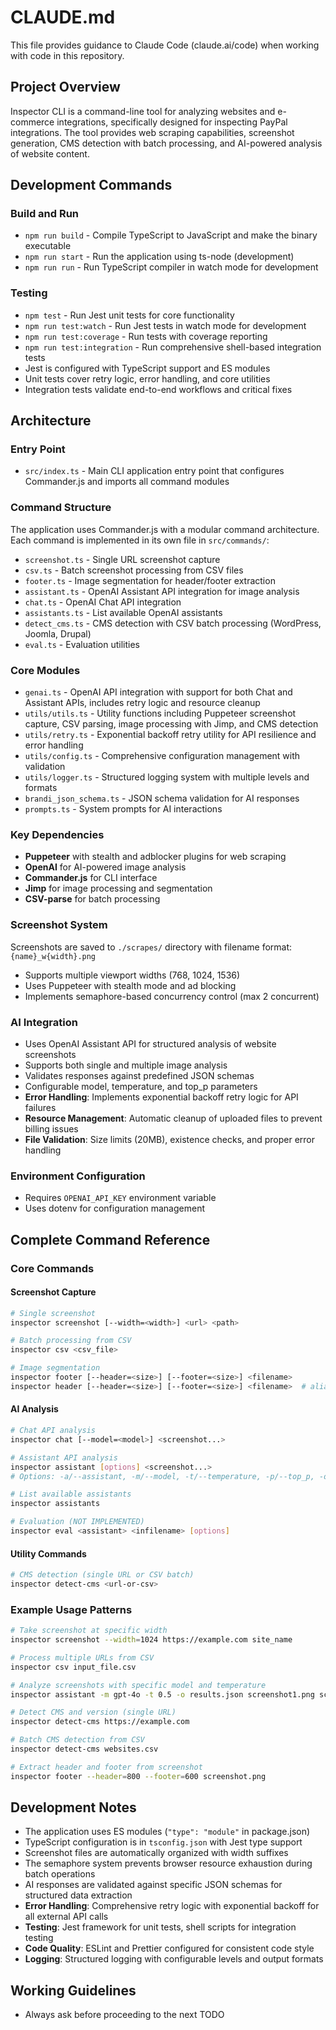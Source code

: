 # CLAUDE.md

This file provides guidance to Claude Code (claude.ai/code) when working with code in this repository.

## Project Overview

Inspector CLI is a command-line tool for analyzing websites and e-commerce integrations, specifically designed for inspecting PayPal integrations. The tool provides web scraping capabilities, screenshot generation, CMS detection with batch processing, and AI-powered analysis of website content.

## Development Commands

### Build and Run
- `npm run build` - Compile TypeScript to JavaScript and make the binary executable
- `npm run start` - Run the application using ts-node (development)
- `npm run run` - Run TypeScript compiler in watch mode for development

### Testing
- `npm test` - Run Jest unit tests for core functionality
- `npm run test:watch` - Run Jest tests in watch mode for development  
- `npm run test:coverage` - Run tests with coverage reporting
- `npm run test:integration` - Run comprehensive shell-based integration tests
- Jest is configured with TypeScript support and ES modules
- Unit tests cover retry logic, error handling, and core utilities
- Integration tests validate end-to-end workflows and critical fixes

## Architecture

### Entry Point
- `src/index.ts` - Main CLI application entry point that configures Commander.js and imports all command modules

### Command Structure
The application uses Commander.js with a modular command architecture. Each command is implemented in its own file in `src/commands/`:

- `screenshot.ts` - Single URL screenshot capture
- `csv.ts` - Batch screenshot processing from CSV files
- `footer.ts` - Image segmentation for header/footer extraction
- `assistant.ts` - OpenAI Assistant API integration for image analysis
- `chat.ts` - OpenAI Chat API integration
- `assistants.ts` - List available OpenAI assistants
- `detect_cms.ts` - CMS detection with CSV batch processing (WordPress, Joomla, Drupal)
- `eval.ts` - Evaluation utilities

### Core Modules
- `genai.ts` - OpenAI API integration with support for both Chat and Assistant APIs, includes retry logic and resource cleanup
- `utils/utils.ts` - Utility functions including Puppeteer screenshot capture, CSV parsing, image processing with Jimp, and CMS detection
- `utils/retry.ts` - Exponential backoff retry utility for API resilience and error handling
- `utils/config.ts` - Comprehensive configuration management with validation
- `utils/logger.ts` - Structured logging system with multiple levels and formats
- `brandi_json_schema.ts` - JSON schema validation for AI responses
- `prompts.ts` - System prompts for AI interactions

### Key Dependencies
- **Puppeteer** with stealth and adblocker plugins for web scraping
- **OpenAI** for AI-powered image analysis
- **Commander.js** for CLI interface
- **Jimp** for image processing and segmentation
- **CSV-parse** for batch processing

### Screenshot System
Screenshots are saved to `./scrapes/` directory with filename format: `{name}_w{width}.png`
- Supports multiple viewport widths (768, 1024, 1536)
- Uses Puppeteer with stealth mode and ad blocking
- Implements semaphore-based concurrency control (max 2 concurrent)

### AI Integration
- Uses OpenAI Assistant API for structured analysis of website screenshots
- Supports both single and multiple image analysis  
- Validates responses against predefined JSON schemas
- Configurable model, temperature, and top_p parameters
- **Error Handling**: Implements exponential backoff retry logic for API failures
- **Resource Management**: Automatic cleanup of uploaded files to prevent billing issues
- **File Validation**: Size limits (20MB), existence checks, and proper error handling

### Environment Configuration
- Requires `OPENAI_API_KEY` environment variable
- Uses dotenv for configuration management

## Complete Command Reference

### Core Commands

#### Screenshot Capture
```bash
# Single screenshot
inspector screenshot [--width=<width>] <url> <path>

# Batch processing from CSV
inspector csv <csv_file>

# Image segmentation
inspector footer [--header=<size>] [--footer=<size>] <filename>
inspector header [--header=<size>] [--footer=<size>] <filename>  # alias
```

#### AI Analysis
```bash
# Chat API analysis
inspector chat [--model=<model>] <screenshot...>

# Assistant API analysis
inspector assistant [options] <screenshot...>
# Options: -a/--assistant, -m/--model, -t/--temperature, -p/--top_p, -o/--outfile

# List available assistants
inspector assistants

# Evaluation (NOT IMPLEMENTED)
inspector eval <assistant> <infilename> [options]
```

#### Utility Commands
```bash
# CMS detection (single URL or CSV batch)
inspector detect-cms <url-or-csv>
```

### Example Usage Patterns

```bash
# Take screenshot at specific width
inspector screenshot --width=1024 https://example.com site_name

# Process multiple URLs from CSV
inspector csv input_file.csv

# Analyze screenshots with specific model and temperature
inspector assistant -m gpt-4o -t 0.5 -o results.json screenshot1.png screenshot2.png

# Detect CMS and version (single URL)
inspector detect-cms https://example.com

# Batch CMS detection from CSV
inspector detect-cms websites.csv

# Extract header and footer from screenshot
inspector footer --header=800 --footer=600 screenshot.png
```

## Development Notes

- The application uses ES modules (`"type": "module"` in package.json)
- TypeScript configuration is in `tsconfig.json` with Jest type support
- Screenshot files are automatically organized with width suffixes
- The semaphore system prevents browser resource exhaustion during batch operations
- AI responses are validated against specific JSON schemas for structured data extraction
- **Error Handling**: Comprehensive retry logic with exponential backoff for all external API calls
- **Testing**: Jest framework for unit tests, shell scripts for integration testing
- **Code Quality**: ESLint and Prettier configured for consistent code style
- **Logging**: Structured logging with configurable levels and output formats

## Working Guidelines
- Always ask before proceeding to the next TODO